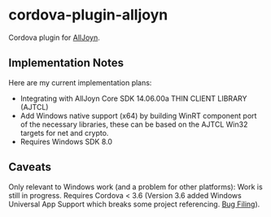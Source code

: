 cordova-plugin-alljoyn
======================

Cordova plugin for [AllJoyn](https://allseenalliance.org/alljoyn-framework-tutorial).

Implementation Notes
--------------------
Here are my current implementation plans:
* Integrating with AllJoyn Core SDK 14.06.00a THIN CLIENT LIBRARY (AJTCL)
* Add Windows native support (x64) by building WinRT component port of the necessary libraries, these can be based on the AJTCL Win32 targets for net and crypto.
* Requires Windows SDK 8.0

Caveats
-------
Only relevant to Windows work (and a problem for other platforms):
Work is still in progress. Requires Cordova < 3.6 (Version 3.6 added Windows Universal App Support which breaks some project referencing. [Bug Filing](https://issues.apache.org/jira/browse/CB-7911)).

